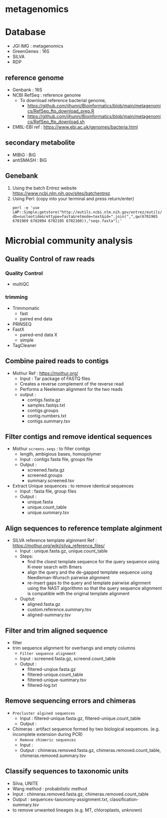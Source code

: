 # metagenomics
# Database
- JGI IMG : metagenomics
- GreenGenes : 16S
- SILVA
- RDP
## reference genome
- Genbank : 16S
- NCBI RefSeq : reference genome
	- To download reference bacterial genome, 
		- https://github.com/jihunni/Bioinformatics/blob/main/metagenomics/RefSeq_ftp_download_prep.R
		- https://github.com/jihunni/Bioinformatics/blob/main/metagenomics/RefSeq_ftp_download.sh
- EMBL-EBI
	ref : https://www.ebi.ac.uk/genomes/bacteria.html
	
## secondary metabolite
- MIBiG : BiG
- antiSMASH : BiG

## Genebank
1) Using the batch Entrez website  
https://www.ncbi.nlm.nih.gov/sites/batchentrez  
2) Using Perl: (copy into your terminal and press return/enter)
	```
	perl -e 'use LWP::Simple;getstore("http://eutils.ncbi.nlm.nih.gov/entrez/eutils/efetch.fcgi?db=nucleotide&rettype=fasta&retmode=text&id=".join(",",qw(6701965 6701969 6702094 6702105 6702160)),"seqs.fasta");'
	```
# Microbial community analysis
## Quality Control of raw reads
### Quality Control
- multiQC
### trimming
- Trimmomatic
  - fast
  - paired end data
- PRINSEQ
- FastX
  - paired-end data X
  - simple
- TagCleaner

## Combine paired reads to contigs
-  Mothur
	Ref : https://mothur.org/   
	-  Input : Tar package of FASTQ files
	-  Creates a reverse complement of the reverse read
	-  Performs a Neeleman alignment for the two reads
	- output : 
		- contigs.fasta.gz
		- samples.fastqs.txt
		- contigs.groups
		- contig.numbers.txt
		- contigs.summary.tsv

## Filter contigs and remove identical sequences
- Mothur `screens.seqs` : to filter contigs
	- length, ambigious bases, homopolymer
	- Input : contigs fasta file, groups file
	- Output : 
		- screened.fasta.gz
		- screened.groups
		- summary.screened.tsv
- Extract Unique sequences : to remove identical sequences
	- Input : fasta file, group files
	- Output : 
		- unique.fasta
		- unique.count_table
		- unique.summary.tsv
## Align sequences to reference template alginment
- SILVA reference template alginment
	Ref : https://mothur.org/wiki/silva_reference_files/
	- Input : unique.fasta.gz, unique.count_table
	- Steps:
		- find the cloest template sequence for the query sequence using K-meer search with 8mers
		- align the query and the de-gapped template sequence using Needleman-Wunsch pairwise alignment
		- re-insert gaps to the query and template pairwise alignment using the NAST algorithmn so that the query sequence alignment is compatible with the original template alignment
	- Ouptut:
		- aligned.fasta.gz
		- custom.reference.summary.tsv
		- aligned-summary.tsv  

## Filter and trim aligned sequence
- filter
- trim sequence alignment for overhangs and empty columns
	- `Filter sequence alignment`
	- Input : screened.fasta.gz, screend.count_table
	- Output :
		- filtered-unqiue.fasta.gz
		- filtered-unique.count_table
		- filtered-unique-summary.tsv
		- filtered-log.txt  

## Remove sequencing errors and chimeras
- `Precluster algined sequences`
	- Input : filtered-unique.fasta.gz, filtered-unique.count_table
	- Output : 
- Chimeras : artifact sequence formed by two biological sequences. (e.g. incomplete extension during PCR)
	- `Remove chimeric sequences`
	-	Input : 
	-	Output : chimeras.removed.fasta.gz, chimeras.removed.count_table, chimeras.removed.summary.tsv

## Classify sequences to taxonomic units
- Silva, UNITE
- Wang method : probabilistic method
- Input : chimeras.removed.fasta.gz, chimeras.removed.count_table
- Output : sequences-taxonomy-assignment.txt, classification-summary.tsv
- to remove unwanted lineages (e.g. MT, chloroplasts, unknown)
